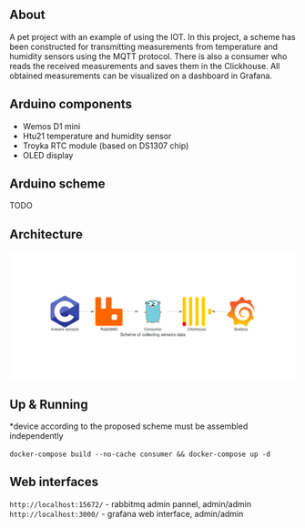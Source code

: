 ## About

A pet project with an example of using the IOT. In this project, a scheme has been constructed for transmitting measurements from temperature and humidity sensors using the MQTT protocol. There is also a consumer who reads the received measurements and saves them in the Clickhouse. All obtained measurements can be visualized on a dashboard in Grafana.

## Arduino components

- Wemos D1 mini
- Htu21 temperature and humidity sensor
- Troyka RTC module (based on DS1307 chip)
- OLED display

## Arduino scheme

TODO

## Architecture

![system components](scheme_of_collecting_sensors_data.png)

## Up & Running

*device according to the proposed scheme must be assembled independently

`docker-compose build --no-cache consumer && docker-compose up -d`

## Web interfaces
`http://localhost:15672/` - rabbitmq admin pannel, admin/admin  
`http://localhost:3000/`  - grafana web interface, admin/admin  
